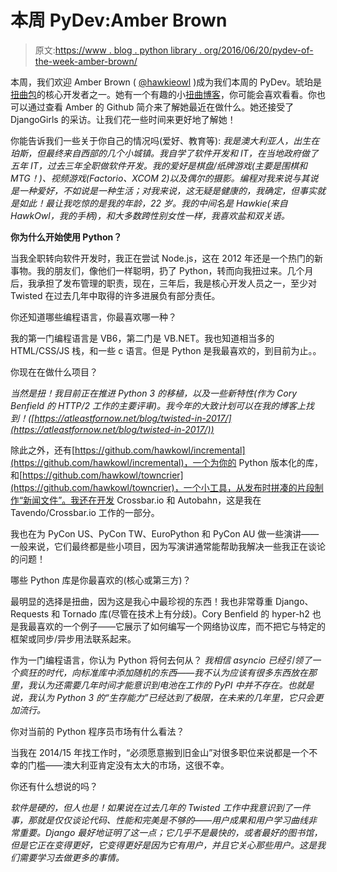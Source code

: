 # 本周 PyDev:Amber Brown

> 原文:[https://www . blog . python library . org/2016/06/20/pydev-of-the-week-amber-brown/](https://www.blog.pythonlibrary.org/2016/06/20/pydev-of-the-week-amber-brown/)

本周，我们欢迎 Amber Brown ( [@hawkieowl](https://twitter.com/hawkieowl) )成为我们本周的 PyDev。琥珀是[扭曲包](https://twistedmatrix.com/trac/)的核心开发者之一。她有一个有趣的小[扭曲博客](http://atleastfornow.net/blog/)，你可能会喜欢看看。你也可以通过查看 Amber 的 Github 简介来了解她最近在做什么。她还接受了 DjangoGirls 的采访。让我们花一些时间来更好地了解她！

你能告诉我们一些关于你自己的情况吗(爱好、教育等):
 *我是澳大利亚人，出生在珀斯，但最终来自西部的几个小城镇。我自学了软件开发和 IT，在当地政府做了五年 IT，过去三年全职做软件开发。我的爱好是棋盘/纸牌游戏(主要是围棋和 MTG！)、视频游戏(Factorio、XCOM 2)以及偶尔的摄影。编程对我来说与其说是一种爱好，不如说是一种生活；对我来说，这无疑是健康的，我确定，但事实就是如此！最让我吃惊的是我的年龄，22 岁。我的中间名是 Hawkie(来自 HawkOwl，我的手柄)，和大多数跨性别女性一样，我喜欢盐和双关语。*

**你为什么开始使用 Python？**

当我全职转向软件开发时，我正在尝试 Node.js，这在 2012 年还是一个热门的新事物。我的朋友们，像他们一样聪明，扔了 Python，转而向我扭过来。几个月后，我承担了发布管理的职责，现在，三年后，我是核心开发人员之一，至少对 Twisted 在过去几年中取得的许多进展负有部分责任。

你还知道哪些编程语言，你最喜欢哪一种？

我的第一门编程语言是 VB6，第二门是 VB.NET。我也知道相当多的 HTML/CSS/JS 栈，和一些 c 语言。但是 Python 是我最喜欢的，到目前为止。。

你现在在做什么项目？

*当然是扭！我目前正在推进 Python 3 的移植，以及一些新特性(作为 Cory Benfield 的 HTTP/2 工作的主要评审)。我今年的大致计划可以在我的博客上找到！([https://atleastfornow.net/blog/twisted-in-2017/](https://atleastfornow.net/blog/twisted-in-2017/))*

除此之外，还有[https://github.com/hawkowl/incremental](https://github.com/hawkowl/incremental)，一个为你的 Python 版本化的库，和[https://github.com/hawkowl/towncrier](https://github.com/hawkowl/towncrier)，一个小工具，从发布时拼凑的片段制作“新闻文件”。我还在开发 Crossbar.io 和 Autobahn，这是我在 Tavendo/Crossbar.io 工作的一部分。

我也在为 PyCon US、PyCon TW、EuroPython 和 PyCon AU 做一些演讲——一般来说，它们最终都是些小项目，因为写演讲通常能帮助我解决一些我正在谈论的问题！

哪些 Python 库是你最喜欢的(核心或第三方)？

最明显的选择是扭曲，因为这是我心中最珍视的东西！我也非常尊重 Django、Requests 和 Tornado 库(尽管在技术上有分歧)。Cory Benfield 的 hyper-h2 也是我最喜欢的一个例子——它展示了如何编写一个网络协议库，而不把它与特定的框架或同步/异步用法联系起来。

作为一门编程语言，你认为 Python 将何去何从？
 *我相信 asyncio 已经引领了一个疯狂的时代，向标准库中添加随机的东西——我不认为应该有很多东西放在那里，我认为还需要几年时间才能意识到电池在工作的 PyPI 中并不存在。也就是说，我认为 Python 3 的“生存能力”已经达到了极限，在未来的几年里，它只会更加流行。*

你对当前的 Python 程序员市场有什么看法？

当我在 2014/15 年找工作时，“必须愿意搬到旧金山”对很多职位来说都是一个不幸的门槛——澳大利亚肯定没有太大的市场，这很不幸。

你还有什么想说的吗？

*软件是硬的，但人也是！如果说在过去几年的 Twisted 工作中我意识到了一件事，那就是仅仅谈论代码、性能和完美是不够的——用户成果和用户学习曲线非常重要。Django 最好地证明了这一点；它几乎不是最快的，或者最好的图书馆，但是它正在变得更好，它变得更好是因为它有用户，并且它关心那些用户。这是我们需要学习去做更多的事情。*